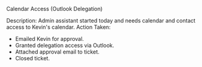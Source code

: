 Calendar Access (Outlook Delegation)

Description:
Admin assistant started today and needs calendar and contact access to Kevin's calendar.
Action Taken:
- Emailed Kevin for approval.
- Granted delegation access via Outlook.
- Attached approval email to ticket.
- Closed ticket.
